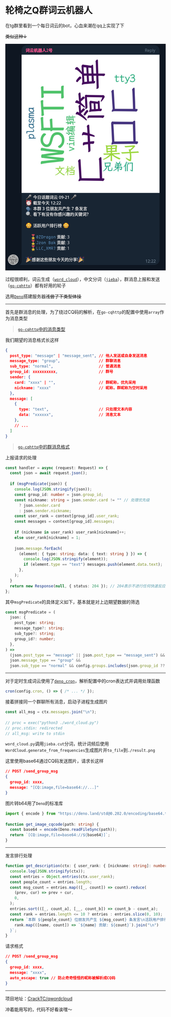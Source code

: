 # 轮椅之Q群词云机器人

在tg群里看到一个每日词云的bot，心血来潮在qq上实现了下

~~类似这种↓~~

![](./img/wordcloud-0.png)

过程很顺利，词云生成（[`word_cloud`](https://github.com/amueller/word_cloud)），中文分词（[`jieba`](https://github.com/fxsjy/jieba)），群消息上报和发送（[`go-cqhttp`](https://github.com/Mrs4s/go-cqhttp)）都有好用的轮子

选用[`Deno`](https://deno.com)搭建服务器~~浅尝了下类型体操~~

---

首先是群消息的处理，为了绕过CQ码的解析，在`go-cqhttp`的配置中使用`array`作为消息类型

> [`go-cqhttp`中的消息类型](https://docs.go-cqhttp.org/reference/#%E6%B6%88%E6%81%AF)

我们期望的消息格式长这样

```json
{
  post_type: "message" | "message_sent", // 他人发送或自身发送消息
  message_type: "group",                 // 群聊消息
  sub_type: "normal",                    // 普通消息
  group_id: xxxxxxxxxx,                  // 群号
  sender: {
    card: "xxxx" | "",                   // 群昵称，优先采用
    nickname: "xxxx"                     // 昵称，群昵称为空时采用
  },
  message: [
    {
      type: "text",                      // 只处理文本内容
      data: "xxxxxx",                    // 消息文本
    },
    // ...
  ]
}
```

> [`go-cqhttp`中的群消息格式](https://docs.go-cqhttp.org/event/#%E7%BE%A4%E6%B6%88%E6%81%AF)

上报请求的处理

```typescript
const handler = async (request: Request) => {
  const json = await request.json();

  if (msgPredicate(json)) {
    console.log(JSON.stringify(json));
    const group_id: number = json.group_id;
    const nickname: string = json.sender.card != "" // 处理优先级
      ? json.sender.card
      : json.sender.nickname;
    const user_rank = context[group_id].user_rank;
    const messages = context[group_id].messages;

    if (nickname in user_rank) user_rank[nickname]++;
    else user_rank[nickname] = 1;

    json.message.forEach(
      (element: { type: string; data: { text: string } }) => {
        console.log(JSON.stringify(element));
        if (element.type == "text") messages.push(element.data.text);
      },
    );
  }
  return new Response(null, { status: 204 }); // 204表示不进行任何快速反应
};
```

其中`msgPredicate`的具体定义如下，基本就是对上边期望数据的筛选

```typescript
const msgPredicate = (
  json: {
    post_type: string;
    message_type?: string;
    sub_type?: string;
    group_id?: number;
  },
) =>
  (json.post_type == "message" || json.post_type == "message_sent") &&
  json.message_type == "group" &&
  json.sub_type == "normal" && config.groups.includes(json.group_id ?? 0);
```

---

对于定时生成词云使用了[`deno_cron`](https://github.com/rbrahul/deno_cron)，解析配置中的cron表达式并调用处理函数

```typescript
cron(config.cron, () => { /* ... */ });
```

接着拼接同一个群聊所有消息，启动子进程生成图片

```typescript
const all_msg = ctx.messages.join("\n");

// proc = exec("python3 ./word_cloud.py")
// proc.stdin: redirected
// all_msg: write to stdin
```

`word_cloud.py`调用`jieba.cut`分词，统计词频后使用`WordCloud.generate_from_frequencies`生成图片并`to_file`到`./result.png`

这里使用base64通过CQ码发送图片，请求长这样

```json
// POST /send_group_msg
{
  group_id: xxxx,
  message: "[CQ:image,file=base64://...]"
}
```

图片转b64用了`Deno`的标准库

```typescript
import { encode } from "https://deno.land/std@0.202.0/encoding/base64.ts";

function get_image_cqcode(path: string) {
  const base64 = encode(Deno.readFileSync(path));
  return `[CQ:image,file=base64://${base64}]`;
}
```

---

发言排行处理

```typescript
function get_description(ctx: { user_rank: { [nickname: string]: number } }) {
  console.log(JSON.stringify(ctx));
  const entries = Object.entries(ctx.user_rank);
  const people_count = entries.length;
  const msg_count = entries.map(([_, count]) => count).reduce(
    (prev, cur) => prev + cur,
    0,
  );
  entries.sort(([_, count_a], [__, count_b]) => count_b - count_a);
  const rank = entries.length <= 10 ? entries : entries.slice(0, 10);
  return `本群 ${people_count} 位朋友共产生 ${msg_count} 条发言\n活跃用户排行榜\n${
    rank.map(([name, count]) => `${name} 贡献: ${count}`).join("\n")
  }`;
}
```

请求格式

```json
// POST /send_group_msg
{
  group_id: xxxx,
  message: "xxxx",
  auto_escape: true // 防止奇奇怪怪的昵称被解析成CQ码
}
```

---

项目地址：[CrackTC/qwordcloud](https://github.com/CrackTC/qwordcloud)

冲着能用写的，代码不好看诶嘿～
